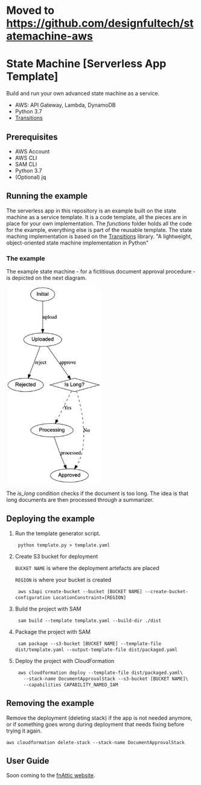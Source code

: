 # Moved to https://github.com/designfultech/statemachine-aws

# State Machine \[Serverless App Template\]

Build and run your own advanced state machine as a service.
* AWS: API Gateway, Lambda, DynamoDB
* Python 3.7
* [Transitions](https://github.com/pytransitions/transitions)

## Prerequisites
* AWS Account
* AWS CLI
* SAM CLI
* Python 3.7
* (Optional) jq

## Running the example

The serverless app in this repository is an example built on the state machine as a service template.
It is a code template, all the pieces are in place for your own implementation.
The *functions* folder holds all the code for the example, everything else is part of the reusable template.
The state maching implementation is based on the [Transitions](https://github.com/pytransitions/transitions) library. "A lightweight, object-oriented state machine implementation in Python"

### The example

The example state machine - for a fictitious document approval procedure - is depicted on the next diagram.

<img src="architecture/document_approval.png" width="250px">

The *is_long* condition checks if the document is too long. The idea is that long documents are then processed through a summarizer.  

## Deploying the example

1. Run the template generator script.

        python template.py > template.yaml

1. Create S3 bucket for deployment

    ```BUCKET NAME``` is where the deployment artefacts are placed

    ```REGION``` is where your bucket is created

        aws s3api create-bucket --bucket [BUCKET NAME] --create-bucket-configuration LocationConstraint=[REGION]

1. Build the project with SAM

        sam build --template template.yaml --build-dir ./dist

1. Package the project with SAM

        sam package --s3-bucket [BUCKET NAME] --template-file dist/template.yaml --output-template-file dist/packaged.yaml

1. Deploy the project with CloudFormation

        aws cloudformation deploy --template-file dist/packaged.yaml\
          --stack-name DocumentApprovalStack --s3-bucket [BUCKET NAME]\
          --capabilities CAPABILITY_NAMED_IAM

## Removing the example

Remove the deployment (deleting stack) if the app is not needed anymore, or if something goes wrong during deployment that needs fixing before trying it again.

    aws cloudformation delete-stack --stack-name DocumentApprovalStack

## User Guide
Soon coming to the [fnAttic website](https://fnattic.com).
